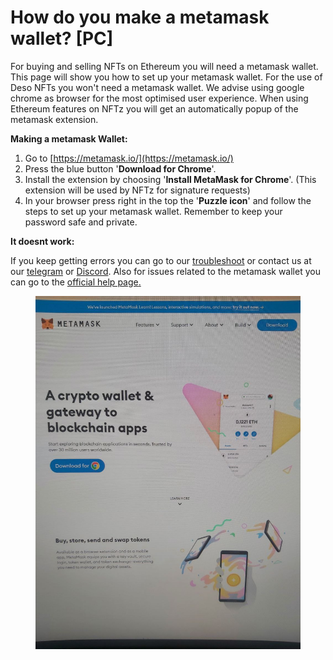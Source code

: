 # How do you make  a metamask wallet? \[PC]

For buying and selling NFTs on Ethereum you will need a metamask wallet. This page will show you how to set up your metamask wallet. For the use of Deso NFTs you won't need a metamask wallet. We advise using google chrome as browser for the most optimised user experience. When using Ethereum features on NFTz you will get an automatically popup of the metamask extension.&#x20;

**Making a metamask Wallet:**

1. Go to [https://metamask.io/](https://metamask.io/)
2. Press the blue button '**Download for Chrome**'.
3. Install the extension by choosing '**Install MetaMask for Chrome**'. (This extension will be used by NFTz for signature requests)
4. In your browser press right in the top the '**Puzzle icon**' and follow the steps to set up your metamask wallet. Remember to keep your password safe and private.&#x20;



**It doesnt work:**

If you keep getting errors you can go to our [troubleshoot](../../troubleshoot/troubleshoot.md) or contact us at our [telegram](https://t.me/+qdNeX8CYB\_swZTQx) or [Discord](https://discord.gg/jQ34WMMZce). Also for issues related to the metamask wallet you can go to the [official help page](https://support.metamask.io/hc/en-us)[.](https://support.metamask.io/hc/en-us)

<figure><img src="../../.gitbook/assets/PC.jpg" alt=""><figcaption></figcaption></figure>


